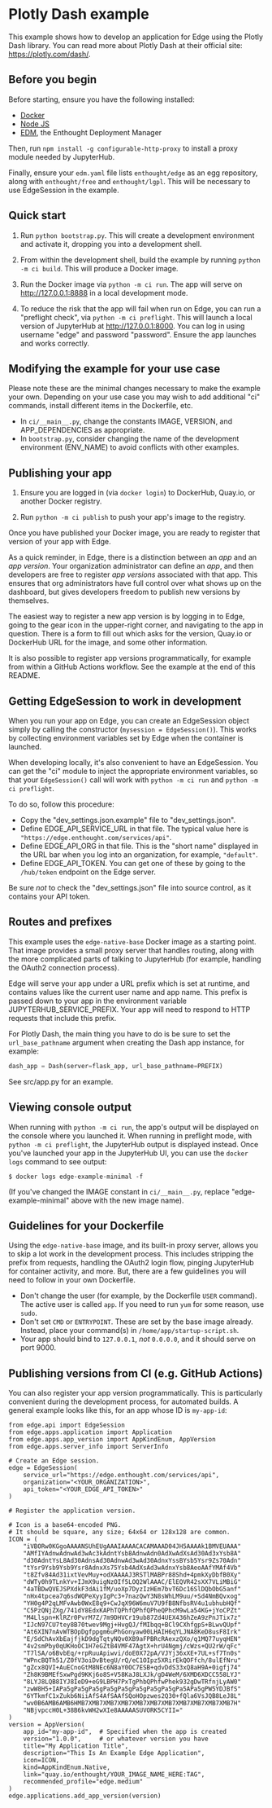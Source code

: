 # Plotly Dash example

This example shows how to develop an application for Edge using the Plotly Dash
library.  You can read more about Plotly Dash at their official site:
https://plotly.com/dash/.


## Before you begin

Before starting, ensure you have the following installed:

* [Docker](https://docker.com)
* [Node JS](https://nodejs.org)
* [EDM](https://www.enthought.com/edm/), the Enthought Deployment Manager 

Then, run ``npm install -g configurable-http-proxy`` to install a proxy module
needed by JupyterHub. 

Finally, ensure your ``edm.yaml`` file lists ``enthought/edge`` as an egg
repository, along with ``enthought/free`` and ``enthought/lgpl``.  This will be
necessary to use EdgeSession in the example.


## Quick start

1. Run ``python bootstrap.py``.  This will create a development environment
   and activate it, dropping you into a development shell.

2. From within the development shell, build the example by running
   ``python -m ci build``.  This will produce a Docker image.

3. Run the Docker image via ``python -m ci run``.  The app will serve on
   http://127.0.0.1:8888 in a local development mode.

4. To reduce the risk that the app will fail when run on Edge, you can run
   a "preflight check", via ``python -m ci preflight``.  This will launch
   a local version of JupyterHub at http://127.0.0.1:8000.
   You can log in using username "edge" and password "password".  Ensure the
   app launches and works correctly.


## Modifying the example for your use case

Please note these are the minimal changes necessary to make the example your
own.  Depending on your use case you may wish to add additional "ci" commands,
install different items in the Dockerfile, etc.

* In ``ci/__main__.py``, change the constants IMAGE, VERSION, and
  APP_DEPENDENCIES as appropriate.
* In ``bootstrap.py``, consider changing the name of the development
  environment (ENV_NAME) to avoid conflicts with other examples.


## Publishing your app

1. Ensure you are logged in (via ``docker login``) to DockerHub, Quay.io, or
   another Docker registry.

2. Run ``python -m ci publish`` to push your app's image to the registry.

Once you have published your Docker image, you are ready to register that
version of your app with Edge.

As a quick reminder, in Edge, there is a distinction between an _app_ and an
_app version_.  Your organization administrator can define an _app_, and then
developers are free to register _app versions_ associated with that app.  This
ensures that org administrators have full control over what shows up on the
dashboard, but gives developers freedom to publish new versions by themselves.

The easiest way to register a new app version is by logging in to Edge, going
to the gear icon in the upper-right corner, and navigating to the app in
question. There is a form to fill out which asks for the version, Quay.io or
DockerHub URL for the image, and some other information.

It is also possible to register app versions programmatically, for example
from within a GitHub Actions workflow.  See the example at the end of this
README.


## Getting EdgeSession to work in development

When you run your app on Edge, you can create an EdgeSession object simply by
calling the constructor (``mysession = EdgeSession()``).  This works by
collecting environment variables set by Edge when the container is launched.

When developing locally, it's also convenient to have an EdgeSession.  You
can get the "ci" module to inject the appropriate environment variables, so
that your ``EdgeSession()`` call will work with ``python -m ci run`` and
``python -m ci preflight``.  

To do so, follow this procedure:

* Copy the "dev_settings.json.example" file to "dev_settings.json".
* Define EDGE_API_SERVICE_URL in that file.  The typical value here is
  ``"https://edge.enthought.com/services/api"``.
* Define EDGE_API_ORG in that file.  This is the "short name" displayed in
  the URL bar when you log into an organization, for example, ``"default"``.
* Define EDGE_API_TOKEN.  You can get one of these by going to the
  ``/hub/token`` endpoint on the Edge server.

Be sure *not* to check the "dev_settings.json" file into source control, as it
contains your API token.


## Routes and prefixes

This example uses the ``edge-native-base`` Docker image as a starting point.
That image provides a small proxy server that handles routing, along with the
more complicated parts of talking to JupyterHub (for example, handling the
OAuth2 connection process).

Edge will serve your app under a URL prefix which is set at runtime, and
contains values like the current user name and app name.  This prefix is
passed down to your app in the environment variable JUPYTERHUB_SERVICE_PREFIX.
Your app will need to respond to HTTP requests that include this prefix.  

For Plotly Dash, the main thing you have to do is be sure to set the
``url_base_pathname`` argument when creating the Dash app instance, for
example:
```python
dash_app = Dash(server=flask_app, url_base_pathname=PREFIX)
```
See src/app.py for an example.


## Viewing console output

When running with ``python -m ci run``, the app's output will be displayed
on the console where you launched it.  When running in preflight mode, with
``python -m ci preflight``, the JupyterHub output is displayed instead.  Once
you've launched your app in the JupyterHub UI, you can use the ``docker logs``
command to see output:

```
$ docker logs edge-example-minimal -f
```

(If you've changed the IMAGE constant in ``ci/__main__.py``, replace
"edge-example-minimal" above with the new image name).


## Guidelines for your Dockerfile

Using the ``edge-native-base`` image, and its built-in proxy server, allows
you to skip a lot work in the development process.  This includes stripping
the prefix from requests, handling the OAuth2 login flow, pinging JupyterHub
for container activity, and more.  But, there are a few guidelines you will
need to follow in your own Dockerfile.

* Don't change the user (for example, by the Dockerfile ``USER`` command).
  The active user is called ``app``.  If you need to run ``yum`` for some
  reason, use ``sudo``.
* Don't set ``CMD`` or ``ENTRYPOINT``.  These are set by the base image already.
  Instead, place your command(s) in ``/home/app/startup-script.sh``.
* Your app should bind to ``127.0.0.1``, *not* ``0.0.0.0``, and it should serve
  on port 9000.


## Publishing versions from CI (e.g. GitHub Actions)

You can also register your app version programmatically.  This is particularly
convenient during the development process, for automated builds.  A general
example looks like this, for an app whose ID is ``my-app-id``:


```
from edge.api import EdgeSession
from edge.apps.application import Application
from edge.apps.app_version import AppKindEnum, AppVersion
from edge.apps.server_info import ServerInfo

# Create an Edge session.
edge = EdgeSession(
    service_url="https://edge.enthought.com/services/api",
    organization="<YOUR_ORGANIZATION>",
    api_token="<YOUR_EDGE_API_TOKEN>"
)

# Register the application version.

# Icon is a base64-encoded PNG.  
# It should be square, any size; 64x64 or 128x128 are common.
ICON = (
    "iVBORw0KGgoAAAANSUhEUgAAAIAAAACACAMAAAD04JH5AAAAk1BMVEUAAA"
    "AMfIYAdnwAdnwAd3wAc3kAdntYsb8AdnwAdn0AdXwAdXsAd30Ad3xYsb8A"
    "d30AdntYsL8Ad30AdnsAd30AdnwAd3wAd30AdnxYssBYsb5Ysr9Zs70Adn"
    "tYsr9Ysb9Ysb9Ysr8AdnxXs75Ysb4AdXsAd3wAdnxYsb8AeoAAfYMAf4Vb"
    "t8Zfv84Ad31ixtVevMuy+odXAAAAJ3RSTlMABPr88Shd+4pmkXyDbfB0Xy"
    "dWTy0h9TLnkYv+IJmX9uigNzOIf5LOQ2WlAAAC/ElEQVR42sXX7VLiMBiG"
    "4aTBDwQVEJSPXdkF3dAi1fM/uoXp7DyzIzHEm7bvT6Dc16SlDQbObG5anf"
    "nHx4tpcea7q6sdWQPeXyyIgPc3+7nazQwY3N8sWhLM9uu/+Sd4NmBQvxog"
    "YH0g4P2qLMFvAwb0WxE8q9+CwJqX96W6muV7U9fB8NfbsRV4u1ubhubHQf"
    "C5PzQNjZXg/741dY8EdxKAPhTQPhfQPhfQPheQPhcM9wLa54KG+jYoCPZt"
    "M4Llspn+KlRZr0PvrM7Z/7m9DHVCr19ub87Zd4UEX436hZeA9zPnJTix7z"
    "IJcN97CU7tey8B70twev9Mgj+HvgQJ/fMIbqq+BCl9CXhfgpS+BLwvQUpf"
    "At6XIN7nAvWTBOpDgfppgm6uPhGonyaw00LHAIH6qYLJNA8KeD8usF8Irk"
    "E/SdChAvXbEajfjkD9dgTqtyNQv0XB9aFPBRcRAexzQXo/q1MQ77uyqHEN"
    "4v2smPby0qUKHoOC1H7eGZtB4VMF47AgtX+hrU4Ngmj/cWzs+QU2rW/qFc"
    "T7lSA/o6BvbEq/+rpRuuApiwvi/doE0X72pA/VJYj36xXE+7UL+sf7Tn0s"
    "WPncBQTh51/Z0fV3oiDvBtegU/rQ/eC1OIpz5XRirEkQOFfch/8ulEfNru"
    "gZcx8QVI+AuECnoGtM8NEc6N8aY0OC7ESB+qdvDdS33xQ8aH9A+0igfj74"
    "Zh8K9BMEfSxwPgd9KKj6o8S+V58KaJ8LXJk/gD4WeM/6XMD6XDCC558LYJ"
    "8LYJ8LQB8IYJ8IeD9+eG9LBPH7PxTgPhbQPhfwPhek932gDwTRfnjLyAW0"
    "zwW8H5+IAPa5gPa5gPa5gPa5gPa5gPa5gPa5gPa5gPa5APa5gPW5YDJBfS"
    "6YTkmfC1xZukb6NiiAfS4AfSAAfSQoHOpzwes2Q30+fQla6VsJQB8LeJ8L"
    "wv0B6AMB6AMB6HMB7XMB7XMB7XMB7XMB7XMB7XMB7XMB7XMB7XMB7XMB7H"
    "NBjvpccH0L+38B6kvWH2wXIe8AAAAASUVORK5CYII="
)
version = AppVersion(
    app_id="my-app-id",  # Specified when the app is created
    version="1.0.0",  	 # or whatever version you have
    title="My Application Title",
    description="This Is An Example Edge Application",
    icon=ICON,
    kind=AppKindEnum.Native,
    link="quay.io/enthought/YOUR_IMAGE_NAME_HERE:TAG",
    recommended_profile="edge.medium"
)
edge.applications.add_app_version(version)
```